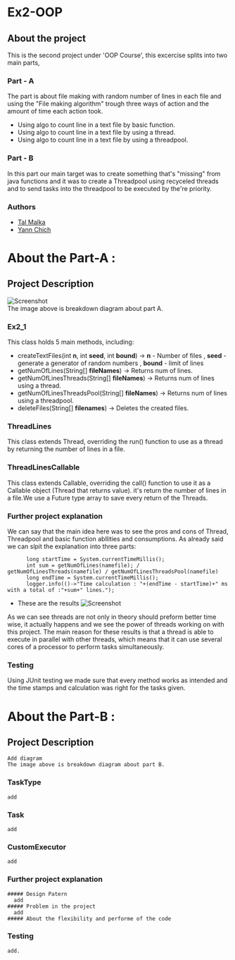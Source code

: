 # Ex2-OOP

## About the project
This is the second project under 'OOP Course', this excercise splits into two main parts,  
### Part - A
The part is about file making with random number of lines in each file and using the "File making algorithm" trough three ways of action and the amount of time each action took.   
   * Using algo to count line in a text file by basic function.
   * Using algo to count line in a text file by using a thread.
   * Using algo to count line in a text file by using a threadpool.     
   
 ### Part - B
 In this part our main target was to create something that's "missing" from java functions and it was to create a Threadpool using recyceled threads and to send tasks  into the threadpool to be executed by the're priority.  

### Authors
* [Tal Malka](https://github.com/TalMaIka)    
* [Yann Chich](https://github.com/yannchich)

# About the Part-A : 

 ## Project Description
 
 ![Screenshot](https://iili.io/HYIuQFs.png)     
 The image above is breakdown diagram about part A.
 
 ### Ex2_1
 This class holds 5 main methods, including: 
 * createTextFiles(int __n__, int __seed__, int __bound__) -> __n__ - Number of files , __seed__ - generate a generator of random numbers , __bound__ - limit of lines
 * getNumOfLines(String[] __fileNames__) -> Returns num of lines.
 * getNumOfLinesThreads(String[] __fileNames__) -> Returns num of lines using a thread.
 * getNumOfLinesThreadsPool(String[] __fileNames__) -> Returns num of lines using a threadpool.
 * deleteFiles(String[] __filenames__) -> Deletes the created files.
 
 ### ThreadLines
 This class extends Thread, overriding the run() function to use as a thread by returning the number of lines in a file.
 
 ### ThreadLinesCallable
 This class extends Callable, overriding the call() function to use it as a Callable object (Thread that returns value). it's return the number of lines in a file.We use a Future type array to save every return of the Threads.
 
 ### Further project explanation
 
  We can say that the main idea here was to see the pros and cons of Thread, Threadpool and basic function abllities and consumptions. 
  As already said we can slpit the explanation into three parts:
  ```
        long startTime = System.currentTimeMillis();     
        int sum = getNumOfLines(namefile); / getNumOfLinesThreads(namefile) / getNumOfLinesThreadsPool(namefile)   
        long endTime = System.currentTimeMillis();      
        logger.info(()->"Time calculation : "+(endTime - startTime)+" ms with a total of :"+sum+" lines.");
 ```   
 * These are the results
 ![Screenshot](https://iili.io/HYIOWRR.png)     
 
 As we can see threads are not only in theory should preform better time wise, it actually happens and we see the power of threads working on with this project.
The main reason for these results is that a thread is able to execute in parallel with other threads, which means that it can use several cores of a processor to      perform tasks simultaneously.
  
### Testing
Using JUnit testing we made sure that every method works as intended and the time stamps and calculation was right for the tasks given.   


# About the Part-B : 


 ## Project Description
    Add diagram
    The image above is breakdown diagram about part B.
    
  ### TaskType
    add
  ### Task
    add
  ### CustomExecutor
    add
 
  ### Further project explanation
    ##### Design Patern
      add
    ##### Problem in the project
      add
    ##### About the flexibility and performe of the code
  
  ### Testing
    add.
